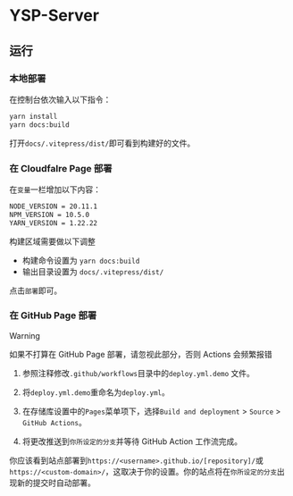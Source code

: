 # YSP-Server

## 运行
### 本地部署

在控制台依次输入以下指令：

```bash
yarn install
yarn docs:build
```

打开`docs/.vitepress/dist/`即可看到构建好的文件。

### 在 Cloudfalre Page 部署

在`变量`一栏增加以下内容：

```bash
NODE_VERSION = 20.11.1
NPM_VERSION = 10.5.0
YARN_VERSION = 1.22.22
```

构建区域需要做以下调整
- 构建命令设置为 `yarn docs:build`
- 输出目录设置为 `docs/.vitepress/dist/`

点击`部署`即可。

### 在 GitHub Page 部署

> [!WARNING]  
> 如果不打算在 GitHub Page 部署，请忽视此部分，否则 Actions 会频繁报错

1. 参照注释修改`.github/workflows`目录中的`deploy.yml.demo` 文件。

2. 将`deploy.yml.demo`重命名为`deploy.yml`。

3. 在存储库设置中的`Pages`菜单项下，选择`Build and deployment` > `Source` > `GitHub Actions`。

4. 将更改推送到`你所设定的分支`并等待 GitHub Action 工作流完成。

你应该看到站点部署到`https://<username>.github.io/[repository]/`或`https://<custom-domain>/`，这取决于你的设置。你的站点将在`你所设定的分支`出现新的提交时自动部署。